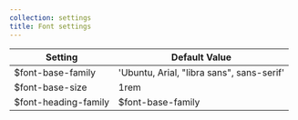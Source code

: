 ```yaml
---
collection: settings
title: Font settings
---
```


Setting  | Default Value
 ------------- | -------------
$font-base-family   | 'Ubuntu, Arial, "libra sans", sans-serif'
$font-base-size   | 1rem
$font-heading-family   | $font-base-family  
